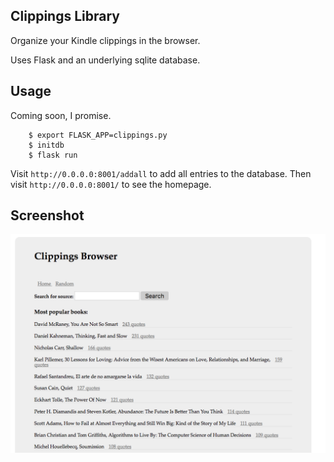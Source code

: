 ## Clippings Library

Organize your Kindle clippings in the browser.

Uses Flask and an underlying sqlite database.

## Usage

Coming soon, I promise.

        $ export FLASK_APP=clippings.py
        $ initdb
        $ flask run
        
Visit `http://0.0.0.0:8001/addall` to add all entries to the database.
Then visit `http://0.0.0.0:8001/` to see the homepage.

## Screenshot 

![screenshot](clippings_browser.png)
